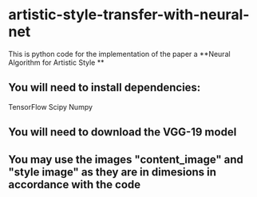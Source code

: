 # artistic-style-transfer-with-neural-net
This is python code for the implementation of the paper a **Neural Algorithm for Artistic Style **

## You will need to install dependencies:

TensorFlow
Scipy
Numpy
## You will need to download the VGG-19 model

## You may use the images "content_image" and "style image" as they are in dimesions in accordance with the code

